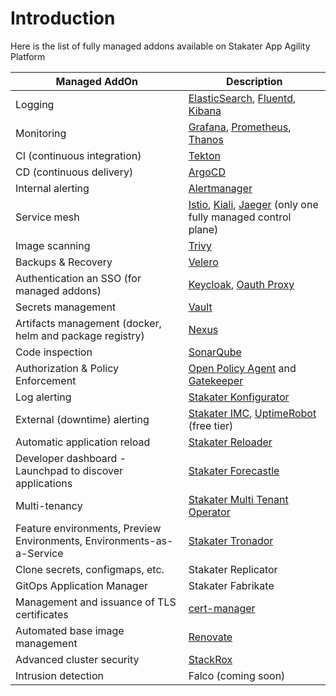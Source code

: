 # Introduction

Here is the list of fully managed addons available on Stakater App Agility Platform

Managed AddOn |	Description
--- | --- 
Logging | [ElasticSearch](https://www.elastic.co/), [Fluentd](https://www.fluentd.org/), [Kibana](https://www.elastic.co/kibana/)
Monitoring | [Grafana](https://github.com/integr8ly/grafana-operator), [Prometheus](https://github.com/coreos/prometheus-operator), [Thanos](https://thanos.io/)
CI (continuous integration) | [Tekton](https://tekton.dev/)
CD (continuous delivery) | [ArgoCD](https://argoproj.github.io/argo-cd/)
Internal alerting | [Alertmanager](https://prometheus.io/docs/alerting/latest/alertmanager/)
Service mesh | [Istio](https://istio.io/), [Kiali](https://kiali.io/), [Jaeger](https://www.jaegertracing.io/) (only one fully managed control plane)
Image scanning | [Trivy](https://github.com/aquasecurity/trivy)
Backups & Recovery | [Velero](https://velero.io/)
Authentication an SSO (for managed addons) | [Keycloak](https://access.redhat.com/documentation/en-us/red_hat_single_sign-on/7.6), [Oauth Proxy](https://github.com/oauth2-proxy/oauth2-proxy)
Secrets management | [Vault](https://www.vaultproject.io/)
Artifacts management (docker, helm and package registry) | [Nexus](https://www.sonatype.com/products/repository-oss-download)
Code inspection | [SonarQube](https://www.sonarqube.org/)
Authorization & Policy Enforcement | [Open Policy Agent](https://www.openpolicyagent.org/) and [Gatekeeper](https://github.com/open-policy-agent/gatekeeper)
Log alerting | [Stakater Konfigurator](https://github.com/stakater/Konfigurator)
External (downtime) alerting | [Stakater IMC](https://github.com/stakater/IngressMonitorController), [UptimeRobot](https://uptimerobot.com/) (free tier)
Automatic application reload | [Stakater Reloader](https://github.com/stakater/Reloader)
Developer dashboard - Launchpad to discover applications | [Stakater Forecastle](https://github.com/stakater/Forecastle)
Multi-tenancy | [Stakater Multi Tenant Operator](../multi-tenant-operator/overview.md)
Feature environments, Preview Environments, Environments-as-a-Service | [Stakater Tronador](../tronador/overview.md)
Clone secrets, configmaps, etc. | Stakater Replicator
GitOps Application Manager | Stakater Fabrikate
Management and issuance of TLS certificates | [cert-manager](https://github.com/jetstack/cert-manager)
Automated base image management | [Renovate](https://github.com/renovatebot/renovate)
Advanced cluster security | [StackRox](https://www.redhat.com/en/technologies/cloud-computing/openshift/advanced-cluster-security-kubernetes)
Intrusion detection | Falco (coming soon)